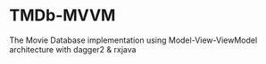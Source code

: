# TMDb-MVVM
The Movie Database implementation using Model-View-ViewModel architecture with dagger2 &amp; rxjava
